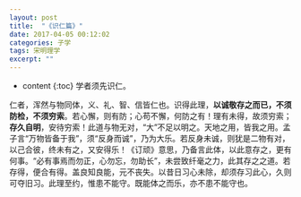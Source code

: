 ```yaml
---
layout: post
title:  "《识仁篇》"
date: 2017-04-05 00:12:02
categories: 子学
tags: 宋明理学
excerpt: ""
---
```


* content
{:toc}
学者须先识仁。

仁者，浑然与物同体，义、礼、智、信皆仁也。识得此理，**以诚敬存之而已，不须防检，不须穷索**。若心懈，则有防；心苟不懈，何防之有！理有未得，故须穷索；**存久自明**，安待穷索！此道与物无对，“大”不足以明之。天地之用，皆我之用。孟子言“万物皆备于我”，须“反身而诚”，乃为大乐。若反身未诚，则犹是二物有对，以己合彼，终未有之，又安得乐！《订顽》意思，乃备言此体，以此意存之，更有何事。“必有事焉而勿正，心勿忘，勿助长”，未尝致纤毫之力，此其存之之道。若存得，便合有得。盖良知良能，元不丧失。以昔日习心未除，却须存习此心，久则可夺旧习。此理至约，惟患不能守。既能体之而乐，亦不患不能守也。









